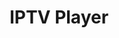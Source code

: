 ---
title: "IPTV Player"
description: "IPTV Player is a versatile media player app that lets you stream live TV, movies, and TV shows on your Android devices. It supports various playlist formats (like M3U and M3U8) and works seamlessly on phones and tablets. You can easily add your favorite channels from online sources or local storage to enjoy a personalized viewing experience. Never lose your place again. Our IPTV Player syncs your playlists and favorites across all your devices. Start watching on your phone, continue on your tablet."
image: "/iptv.png"
link: "https://apkpure.com/iptv-player/by.bulba.player.iptv"
---